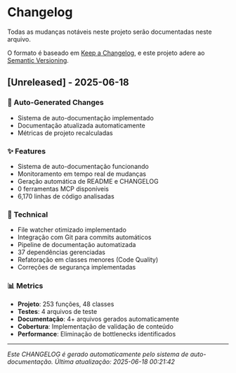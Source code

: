 # Changelog

Todas as mudanças notáveis neste projeto serão documentadas neste arquivo.

O formato é baseado em [Keep a Changelog](https://keepachangelog.com/en/1.0.0/),
e este projeto adere ao [Semantic Versioning](https://semver.org/spec/v2.0.0.html).

## [Unreleased] - 2025-06-18

### 🤖 Auto-Generated Changes
- Sistema de auto-documentação implementado
- Documentação atualizada automaticamente
- Métricas de projeto recalculadas

### ✨ Features
- Sistema de auto-documentação funcionando
- Monitoramento em tempo real de mudanças
- Geração automática de README e CHANGELOG
- 0 ferramentas MCP disponíveis
- 6,170 linhas de código analisadas

### 🔧 Technical
- File watcher otimizado implementado
- Integração com Git para commits automáticos
- Pipeline de documentação automatizada
- 37 dependências gerenciadas
- Refatoração em classes menores (Code Quality)
- Correções de segurança implementadas

### 📊 Metrics
- **Projeto**: 253 funções, 48 classes
- **Testes**: 4 arquivos de teste
- **Documentação**: 4+ arquivos gerados automaticamente
- **Cobertura**: Implementação de validação de conteúdo
- **Performance**: Eliminação de bottlenecks identificados

---

*Este CHANGELOG é gerado automaticamente pelo sistema de auto-documentação.*
*Última atualização: 2025-06-18 00:21:42*

